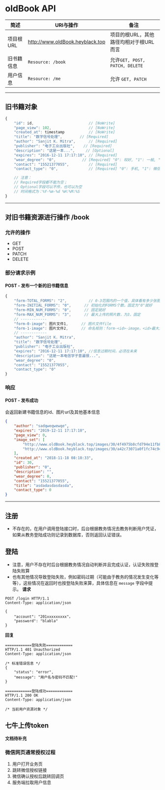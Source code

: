 # oldBook API

|简述|URI与操作|备注|
|-|-|-|
|项目根URL|http://www.oldBook.heyblack.top|项目的根URL，其他路径均相对于根URL而言|
|旧书籍信息|`Resource: /book`|允许`GET, POST, PATCH, DELETE`|
|用户信息|`Resource: /me`|允许 `GET, PATCH`|

---
## 旧书籍对象
```js
{
    "id": id,					      // [NoWrite]
    "page_view": 102,                 // [NoWrite]
    "created_at": timestamp           // [NoWrite]
    "title": "数字信号处理",		  // [Required]
    "author": "Sanjit K. Mitra",      // [Required]
    "publisher": "电子工业出版社",    // [Required]
    "description": "这是一本...",     // [Optional]
    "expires": "2016-12-11 17:17:10", // [Required]
    "wear_degree": "0",			   // [Required] "0": 较好, "1": 一般, "2": 严重
    "contact": "15521377055",         // [Required]
    "contact_type": "0",			  // [Required] "0": 手机, "1": 微信, "2": qq

    // 注意：
    // Required字段都不能为空；
    // Optional字段可以不传，也可以为空
    // 时间格式为：%Y-%m-%d %H:%M:%S
}
```

---

## 对旧书籍资源进行操作 /book

### 允许的操作
* GET
* POST
* PATCH
* DELETE

### 部分请求示例
#### POST - 发布一个新的旧书籍信息
```js
{
	"form-TOTAL_FORMS": "2",		  // 0-3范围内的一个值，具体看有多少张图片要传；这里假设2张照片要传
	"form-INITIAL_FORMS": "0",		// 初始化的FORMS个数，固定为"0"就好
	"form-MIN_NUM_FORMS": "0",		// 固定就好
	"form-MAX_NUM_FORMS": "3",		// 最大上传的照片数，为3，固定
    // ------------
    "form-0-image": 图片文件1,		// 图片文件file
    "form-1-image": 图片文件2,		// 命名规则：form-<id>-image，<id>最大为2
    // ------------
	"author": "Sanjit K. Mitra",
	"title": "数字信号处理",
	"publisher": "电子工业出版社",
	"expires": "2016-12-11 17:17:10", //信息过期时间，必须在未来
	"description": "这是一本电信学子普遍很...",
	"wear_degree": "0",
	"contact": "15521377055",
	"contact_type": "0"
}
```

### 响应
#### POST - 发布成功
会返回新建书籍信息的id、图片url及其他基本信息
```json
{
    "author": "sadqweqwewqe",
    "expires": "2019-12-11 17:17:10",
    "page_view": 0,
    "image_set": [
        "http://www.oldBook.heyblack.top/images/30/4f4975b8cfd794e11fb8ff487e1199c1.jpg",
        "http://www.oldBook.heyblack.top/images/30/a42c73071a0f1fc74c9442d64d07450f.jpg"
    ],
    "created_at": "2018-11-18 08:18:33",
    "id": 30,
    "publisher": "0",
    "description": "",
    "wear_degree": 0,
    "contact": "15521377055",
    "title": "asdadasdasdasda",
    "contact_type": 0
}
```

---


## 注册
* 不存在的，在用户调用登陆接口时，后台根据教务情况去教务判断用户凭证，如果从教务登陆成功则记录到数据库，否则返回认证错误。

## 登陆
* 注意，用户不存在时后台根据教务情况自动判断并且完成认证，认证失败按登陆失败算
* 也有其他情况导致登陆失败，例如密码过期（可能由于教务的情况发生变化等等），这些情况在返回时也按登陆失败来算，具体信息在 `message` 字段中提示。
**请求**
```http
POST /login HTTP/1.1
Content-Type: application/json

{
    "account": "201xxxxxxxxx"，
    "password": "blabla"
}
```
**回复**
```http
============登陆失败============
HTTP/1.1 401 Unauthorized
Content-Type: application/json

/* 标准错误信息 */
{
    "status": "error",
    "message": "用户名与密码不匹配!"
}

============登陆成功============
HTTP/1.1 200 OK
Content-Type: application/json

/* 当前用户资源对象 */
```

## 七牛上传token
**文档待补充**


### 微信网页通常授权过程
1. 用户打开业务页
2. 跳转微信授权链接
3. 微信确认授权后跳转回调页
4. 服务端拉取用户信息
